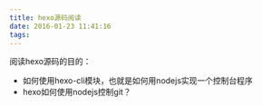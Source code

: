 ```yaml
---
title: hexo源码阅读
date: 2016-01-23 11:41:16
tags:
---
```


阅读hexo源码的目的：
- 如何使用hexo-cli模块，也就是如何用nodejs实现一个控制台程序
- hexo如何使用nodejs控制git？